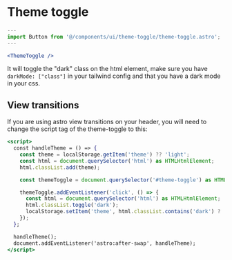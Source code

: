 # Theme toggle

```jsx
---
import Button from '@/components/ui/theme-toggle/theme-toggle.astro';
---

<ThemeToggle />
```

It will toggle the "dark" class on the html element, make sure you have `darkMode: ["class"]` in your tailwind config and that you have a dark mode in your css.

## View transitions

If you are using astro view transitions on your header, you will need to change the script tag of the theme-toggle to this:

```jsx
<script>
  const handleTheme = () => {
    const theme = localStorage.getItem('theme') ?? 'light';
    const html = document.querySelector('html') as HTMLHtmlElement;
    html.classList.add(theme);

    const themeToggle = document.querySelector('#theme-toggle') as HTMLButtonElement;

    themeToggle.addEventListener('click', () => {
      const html = document.querySelector('html') as HTMLHtmlElement;
      html.classList.toggle('dark');
      localStorage.setItem('theme', html.classList.contains('dark') ? 'dark' : 'light');
    });
  };

  handleTheme();
  document.addEventListener('astro:after-swap', handleTheme);
</script>
```
